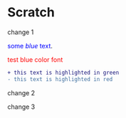 # Scratch

change 1

<span style="color:blue">some *blue* text</span>.


<font color='red'>test blue color font</font>

```diff
+ this text is highlighted in green
- this text is highlighted in red
```

change 2

change 3
